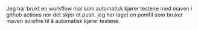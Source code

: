 Jeg har brukt en workflow mal som automatisk kjører testene med maven i github actions nor det skjer et push.
jeg har laget en pomfil som bruker maven surefire til å automatisk kjører testene. 

